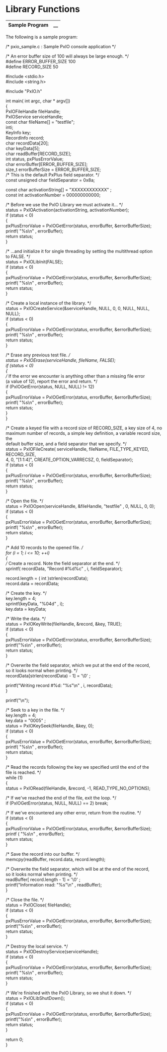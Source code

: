 # Library Functions

**Sample Program** |  **__**  
---|---  
  
The following is a sample program:

/* pxio_sample.c : Sample PxIO console application */   
  
/* An error buffer size of 100 will always be large enough. */   
#define ERROR_BUFFER_SIZE 100   
#define RECORD_SIZE 50   
  
#include <stdio.h>   
#include <string.h>   
  
#include "PxIO.h"   
  
int main( int argc, char * argv[])   
{   
PxIOFileHandle fileHandle;   
PxIOService serviceHandle;   
const char fileName[] = "testfile";   
inti;   
KeyInfo key;   
RecordInfo record;   
char recordData[20];   
char keyData[5];   
char readBuffer[RECORD_SIZE];   
int status, pxPlusErrorValue;   
char errorBuffer[ERROR_BUFFER_SIZE];   
size_t errorBufferSize = ERROR_BUFFER_SIZE;   
/* This is the default PxPlus field separator. */  
const unsigned char fieldSeparator = 0x8a;   
  
const char activationString[] = "XXXXXXXXXXXX" ;   
const int activationNumber = 000000000000;   
  
/* Before we use the PxIO Library we must activate it... */  
status = PxIOActivation(activationString, activationNumber);   
if (status < 0)   
{   
pxPlusErrorValue = PxIOGetError(status, errorBuffer, &errorBufferSize);   
printf( "%s\n" , errorBuffer);   
return status;   
}   
  
/* ...and initialize it for single threading by setting the multithread option  
to FALSE. */  
status = PxIOLibInit(FALSE);   
if (status < 0)   
{   
pxPlusErrorValue = PxIOGetError(status, errorBuffer, &errorBufferSize);   
printf( "%s\n" , errorBuffer);   
return status;   
}   
  
/* Create a local instance of the library. */  
status = PxIOCreateService(&serviceHandle, NULL, 0, 0, NULL, NULL, NULL);   
if (status < 0)   
{   
pxPlusErrorValue = PxIOGetError(status, errorBuffer, &errorBufferSize);   
printf( "%s\n" , errorBuffer);   
return status;   
}   
  
/* Erase any previous test file. */  
status = PxIOErase(serviceHandle, fileName, FALSE);   
if (status < 0)   
{   
/* If the error we encounter is anything other than a missing file error  
(a value of 12), report the error and return. */  
if (PxIOGetError(status, NULL, NULL) != 12)   
{   
pxPlusErrorValue = PxIOGetError(status, errorBuffer, &errorBufferSize);  
printf( "%s\n" , errorBuffer);   
return status;   
}   
}   
  
/* Create a keyed file with a record size of RECORD_SIZE, a key size of 4, no  
maximum number of records, a simple key definition, a variable record size, the  
default buffer size, and a field separator that we specify. */  
status = PxIOFileCreate( serviceHandle, fileName, FILE_TYPE_KEYED, RECORD_SIZE,   
4, 0, "[1:1:4]", CREATE_OPTION_VARRECSZ, 0, fieldSeparator);   
if (status < 0)   
{   
pxPlusErrorValue = PxIOGetError(status, errorBuffer, &errorBufferSize);   
printf( "%s\n" , errorBuffer);   
return status;   
}   
  
/* Open the file. */  
status = PxIOOpen(serviceHandle, &fileHandle, "testfile" , 0, NULL, 0, 0);   
if (status < 0)   
{   
pxPlusErrorValue = PxIOGetError(status, errorBuffer, &errorBufferSize);   
printf( "%s\n" , errorBuffer);   
return status;   
}   
  
/* Add 10 records to the opened file. */  
for (i = 1; i <= 10; ++i)   
{   
/* Create a record. Note the field separator at the end. */  
sprintf( recordData, "Record #%d%c" , i, fieldSeparator);   
  
record.length = ( int )strlen(recordData);   
record.data = recordData;   
  
/* Create the key. */  
key.length = 4;   
sprintf(keyData, "%04d" , i);   
key.data = keyData;   
  
/* Write the data. */  
status = PxIOKeyWrite(fileHandle, &record, &key, TRUE);   
if (status < 0)   
{   
pxPlusErrorValue = PxIOGetError(status, errorBuffer, &errorBufferSize);   
printf("%s\n" , errorBuffer);   
return status;   
}   
  
/* Overwrite the field separator, which we put at the end of the record,  
so it looks normal when printing. */  
recordData[strlen(recordData) - 1] = '\0' ;   
  
printf("Writing record #%d: \"%s\"\n" , i, recordData);   
}   
  
printf("\n");   
  
/* Seek to a key in the file. */  
key.length = 4;   
key.data = "0005" ;   
status = PxIOKeySeek(fileHandle, &key, 0);   
if (status < 0)   
{   
pxPlusErrorValue = PxIOGetError(status, errorBuffer, &errorBufferSize);   
printf( "%s\n" , errorBuffer);   
return status;   
}   
  
/* Read the records following the key we specified until the end of the  
file is reached. */  
while (1)   
{   
status = PxIORead(fileHandle, &record, -1, READ_TYPE_NO_OPTIONS);   
  
/* If we've reached the end of the file, exit the loop. */  
if (PxIOGetError(status, NULL, NULL) == 2) break;   
  
/* If we've encountered any other error, return from the routine. */  
if (status < 0)   
{   
pxPlusErrorValue = PxIOGetError(status, errorBuffer, &errorBufferSize);  
printf ( "%s\n" , errorBuffer);   
return status;   
}   
  
/* Save the record into our buffer. */  
memcpy(readBuffer, record.data, record.length);   
  
/* Overwrite the field separator, which will be at the end of the record,  
so it looks normal when printing. */  
readBuffer[ record.length - 1] = '\0' ;   
printf("Information read: \"%s\"\n" , readBuffer);   
}   
  
/* Close the file. */  
status = PxIOClose( fileHandle);   
if (status < 0)   
{   
pxPlusErrorValue = PxIOGetError(status, errorBuffer, &errorBufferSize);   
printf("%s\n" , errorBuffer);   
return status;   
}   
  
/* Destroy the local service. */  
status = PxIODestroyService(serviceHandle);   
if (status < 0)   
{   
pxPlusErrorValue = PxIOGetError(status, errorBuffer, &errorBufferSize);   
printf( "%s\n" , errorBuffer);   
return status;   
}   
  
/* We're finished with the PxIO Library, so we shut it down. */  
status = PxIOLibShutDown();   
if (status < 0)   
{   
pxPlusErrorValue = PxIOGetError(status, errorBuffer, &errorBufferSize);   
printf("%s\n" , errorBuffer);   
return status;   
}   
  
return 0;   
}

